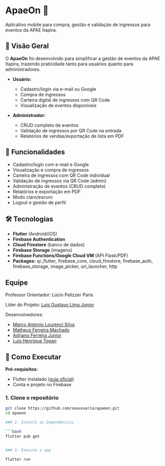 # ApaeOn 🎫

Aplicativo mobile para compra, gestão e validação de ingressos para eventos da APAE Itapira.

## 📱 Visão Geral

O **ApaeOn** foi desenvolvido para simplificar a gestão de eventos da APAE Itapira, trazendo praticidade tanto para usuários quanto para administradores.

- **Usuário:**  
  - Cadastro/login via e-mail ou Google
  - Compra de ingressos
  - Carteira digital de ingressos com QR Code
  - Visualização de eventos disponíveis

- **Administrador:**  
  - CRUD completo de eventos
  - Validação de ingressos por QR Code na entrada
  - Relatórios de vendas/exportação de lista em PDF

## 🚀 Funcionalidades

- Cadastro/login com e-mail e Google
- Visualização e compra de ingressos
- Carteira de ingressos com QR Code individual
- Validação de ingressos via QR Code (admin)
- Administração de eventos (CRUD completo)
- Relatórios e exportação em PDF
- Modo claro/escuro
- Logout e gestão de perfil

## 🛠️ Tecnologias

- **Flutter** (Android/iOS)
- **Firebase Authentication**
- **Cloud Firestore** (banco de dados)
- **Firebase Storage** (imagens)
- **Firebase Functions/Google Cloud VM** (API Flask/PDF)
- **Packages:** qr_flutter, firebase_core, cloud_firestore, firebase_auth, firebase_storage, image_picker, url_launcher, http

## **Equipe**
Professor Orientador: Lúcio Pelizzer Paris

Líder do Projeto: [Luis Gustavo Lima Junior](https://github.com/LuisGlima)

Desenvolvedores: 
- [Marco Antonio Lourenci Silva](https://github.com/marcolaoff)
- [Matheus Ferreira Machado](https://github.com/speeky00)
- [Adriano Ferreira Junior](https://github.com/AdrianoJr07)
- [Luis Henrique Topan](https://github.com/lui0908)

## 📲 Como Executar

**Pré-requisitos:**  
- Flutter instalado ([guia oficial](https://docs.flutter.dev/get-started/install))
- Conta e projeto no Firebase

### 1. Clone o repositório

```bash
git clone https://github.com/seuusuario/apaeon.git
cd apaeon

### 2. Instale as Dependências

```bash
flutter pub get


### 3. Execute o app

flutter run


